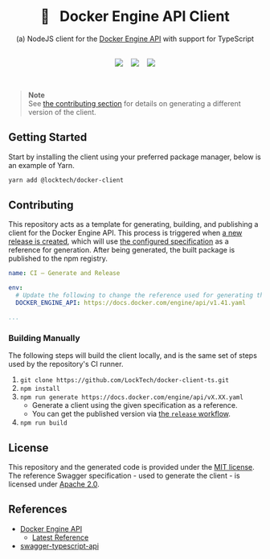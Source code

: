 <div align="center">
  <h1>🐳&nbsp;&nbsp;&nbsp;Docker Engine API Client</h1>
  <p>(a) NodeJS client for the <a href="https://docs.docker.com/engine/api/">Docker Engine API</a> with support for TypeScript</p>
  <br />
  <div style="display:flex;flex-direction:row;justify-content:center;">
    <a href="https://www.npmjs.com/package/@locktech/docker-client">
      <img src="https://img.shields.io/badge/NPM-%40locktech%2Fdocker--client-red?logo=node.js&logoColor=white">
    </a>
    <a href="https://github.com/LockTech/docker-client-ts/releases/" style="margin:0 1rem;">
      <img src="https://img.shields.io/github/release/LockTech/docker-client-ts?include_prereleases=&sort=semver&color=2ea44f">
    </a>
    <a href="#license">
      <img src="https://img.shields.io/badge/License-MIT-2ea44f">
    </a>
  </div>
  <br />
  <br />
</div>

> **Note** <br />
> See [the contributing section](#contributing) for details on generating a different version of the client.

## Getting Started

Start by installing the client using your preferred package manager, below is an example of Yarn.

```bash
yarn add @locktech/docker-client
```

## Contributing

This repository acts as a template for generating, building, and publishing a client for the Docker Engine API. This process is triggered when [a new release is created](https://docs.github.com/en/repositories/releasing-projects-on-github/managing-releases-in-a-repository#creating-a-release), which will use [the configured specification](./.github/workflows/release.yml) as a reference for generation. After being generated, the built package is published to the npm registry.

```YAML
name: CI — Generate and Release

env:
  # Update the following to change the reference used for generating the client.
  DOCKER_ENGINE_API: https://docs.docker.com/engine/api/v1.41.yaml

...
```

### Building Manually

The following steps will build the client locally, and is the same set of steps used by the repository's CI runner.

1. `git clone https://github.com/LockTech/docker-client-ts.git`
2. `npm install`
3. `npm run generate https://docs.docker.com/engine/api/vX.XX.yaml`
   - Generate a client using the given specification as a reference.
   - You can get the published version via [the `release` workflow](./.github/workflows/release.yml).
4. `npm run build`

## License

This repository and the generated code is provided under the [MIT license](./LICENSE). The reference Swagger specification - used to generate the client - is licensed under [Apache 2.0](https://github.com/docker/engine#licensing).

## References

- [Docker Engine API](https://docs.docker.com/engine/api/)
  - [Latest Reference](https://docs.docker.com/engine/api/latest/)
- [swagger-typescript-api](https://github.com/acacode/swagger-typescript-api)
